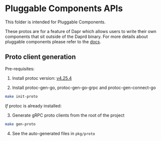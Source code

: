 # Pluggable Components APIs

This folder is intended for Pluggable Components. 

These protos are for a feature of Dapr which allows users to write their own components that sit outside of the Daprd binary. For more details about pluggable components please refer to the [docs](https://docs.dapr.io/developing-applications/develop-components/pluggable-components/develop-pluggable/).

## Proto client generation

Pre-requisites:
1. Install protoc version: [v4.25.4](https://github.com/protocolbuffers/protobuf/releases/tag/v4.25.4)

2. Install protoc-gen-go, protoc-gen-go-grpc and protoc-gen-connect-go

```bash
make init-proto
```

*If* protoc is already installed:

3. Generate gRPC proto clients from the root of the project

```bash
make gen-proto
```

4. See the auto-generated files in `pkg/proto`
